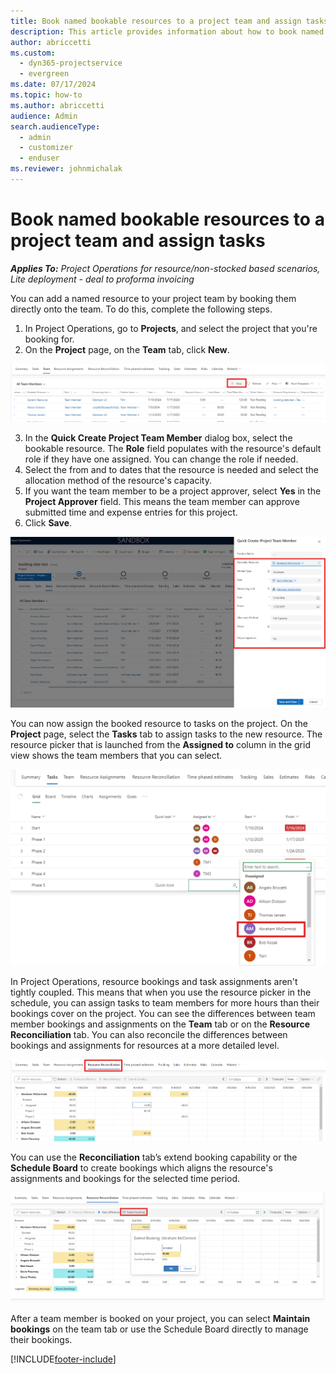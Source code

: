 ```yaml
---
title: Book named bookable resources to a project team and assign tasks
description: This article provides information about how to book named resources to project teams and assign them to tasks.
author: abriccetti
ms.custom: 
  - dyn365-projectservice
  - evergreen
ms.date: 07/17/2024
ms.topic: how-to
ms.author: abriccetti
audience: Admin
search.audienceType: 
  - admin
  - customizer
  - enduser
ms.reviewer: johnmichalak
---
```

# Book named bookable resources to a project team and assign tasks 

_**Applies To:** Project Operations for resource/non-stocked based scenarios, Lite deployment - deal to proforma invoicing_

You can  add a named resource to your project team by booking them directly onto the team. To do this, complete the following steps.

1. In  Project Operations, go to **Projects**, and select the project that you're booking for.
2. On the **Project** page, on the **Team** tab, click **New**. 

![Adding a team member from the team tab.](media/add-bookable-resource.png)

3. In the **Quick Create Project Team Member** dialog box, select the bookable resource. The **Role** field populates with the resource's default role if they have one assigned. You can change the role if needed. 
4. Select the from and to dates that the resource is needed and select the allocation method of the resource's capacity. 
5. If you want the team member to be a project approver, select **Yes** in the **Project Approver** field. This means the team member can approve submitted time and expense entries for this project. 
6. Click **Save**.

![Adding a team member on the quick create form.](media/create-team-member.png)


You can now assign the booked resource to tasks on the project. On the **Project** page, select the **Tasks** tab to assign tasks to the new resource. The resource picker that is launched from the **Assigned to** column in the grid view shows the team members that you can select.

![Assigning a team member to a task on the schedule tab.](media/assign-team-member.png)

In Project Operations, resource bookings and task assignments aren't tightly coupled. This means that when you use the resource picker in the schedule, you can assign tasks to team members for more hours than their bookings cover on the project. You can see the differences between team member bookings and assignments on the **Team** tab or on the **Resource Reconciliation** tab. You can also reconcile the differences between bookings and assignments for resources at a more detailed level.

![Resource reconciliation tab.](media/resource-reconciliation.png)

You can use the **Reconciliation** tab’s extend booking capability or the **Schedule Board** to create bookings which aligns the resource's assignments and bookings for the selected time period.

![Extending bookings for a team member on the resource reconciliation tab.](media/extend-booking.png)

After a team member is booked on your project, you can select **Maintain bookings** on the team tab or use the Schedule Board directly to manage their bookings.


[!INCLUDE[footer-include](../includes/footer-banner.md)]
